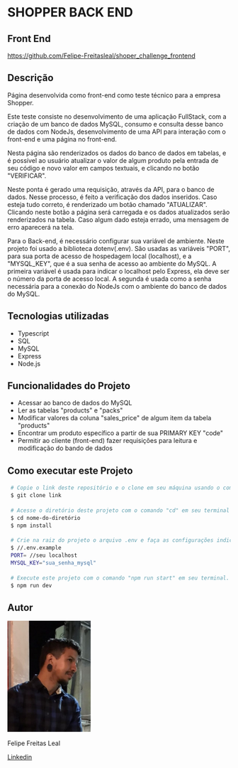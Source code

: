 # **SHOPPER BACK END**

## **Front End**

https://github.com/Felipe-Freitasleal/shoper_challenge_frontend

## **Descrição**

Página desenvolvida como front-end como teste técnico para a empresa Shopper.

Este teste consiste no desenvolvimento de uma aplicação FullStack, com a criação de um banco de dados MySQL, consumo e consulta desse banco de dados com NodeJs, desenvolvimento de uma API para interação com o front-end e uma página no front-end.

Nesta página são renderizados os dados do banco de dados em tabelas, e é possível ao usuário atualizar o valor de algum produto pela entrada de seu código e novo valor em campos textuais, e clicando no botão "VERIFICAR".

Neste ponta é gerado uma requisição, através da API, para o banco de dados. Nesse processo, é feito a verificação dos dados inseridos. Caso esteja tudo correto, é renderizado um botão chamado "ATUALIZAR". Clicando neste botão a página será carregada e os dados atualizados serão renderizados na tabela. Caso algum dado esteja errado, uma mensagem de erro aparecerá na tela.

Para o Back-end, é necessário configurar sua variável de ambiente. Neste projeto foi usado a biblioteca dotenv(.env). Sâo usadas as variáveis "PORT", para sua porta de acesso de hospedagem local (localhost), e a "MYSQL_KEY", que é a sua senha de acesso ao ambiente do MySQL. A primeira variável é usada para indicar o localhost pelo Express, ela deve ser o número da porta de acesso local. A segunda é usada como a senha necessária para a conexão do NodeJs com o ambiente do banco de dados do MySQL.

## **Tecnologias utilizadas**

- Typescript
- SQL
- MySQL
- Express
- Node.js

## **Funcionalidades do Projeto**

- Acessar ao banco de dados do MySQL
- Ler as tabelas "products" e "packs"
- Modificar valores da coluna "sales_price" de algum item da tabela "products"
- Encontrar um produto específico a partir de sua PRIMARY KEY "code"
- Permitir ao cliente (front-end) fazer requisições para leitura e modificação do bando de dados

## **Como executar este Projeto**

```bash
 # Copie o link deste repositório e o clone em seu máquina usando o comando "git clone" em seu terminal.
 $ git clone link

 # Acesse o diretório deste projeto com o comando "cd" em seu terminal e instale as dependências necessárias com o comando "npm install".
 $ cd nome-do-diretório
 $ npm install

 # Crie na raiz do projeto o arquivo .env e faça as configurações indicadas na descrição deste projeto.
 $ //.env.example
 PORT= //seu localhost
 MYSQL_KEY="sua_senha_mysql"

 # Execute este projeto com o comando "npm run start" em seu terminal.
 $ npm run dev
```

## **Autor**

 <img style="height:250px" src="./src/assets/WhatsApp Image 2023-04-03 at 13.26.01.jpeg" alt="foto autor"/>

Felipe Freitas Leal

<a href="https://www.linkedin.com/in/felipe-freitas-leal/">Linkedin</a>
